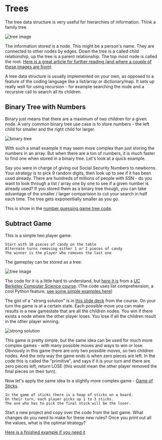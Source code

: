 # Trees

The tree data structure is very useful for hierarchies of information. Think a family tree. 

![tree image](https://cdn-media-1.freecodecamp.org/images/1*V_EUgNXVc8Wy9H1-JoqT3g.jpeg)

The information stored is a node. This might be a person's name. They are connected to other nodes by edges. Down the tree is a called child relationship, up the tree is a parent relationship. The top most node is called the root. [Here is a great article for further reading (and where a couple of these images are from)](https://www.freecodecamp.org/news/all-you-need-to-know-about-tree-data-structures-bceacb85490c/)

A tree data structure is usually implemented on your own, as opposed to a feature of the coding language like a list/array or dictionary/map. It sets up really well for using recursion - for example searching the node and a recursive call to search all its children.


## Binary Tree with Numbers

Binary just means that there are a maximum of two children for a given node. A very common binary tree use case is to store numbers - the left child for smaller and the right child for larger.

![binary tree](https://cdn-media-1.freecodecamp.org/images/1*ofbwuz4inpf2OlB-l9gtHw.jpeg)

With such a small example it may seem more complex than just storing the numbers in an array. But when there are a ton of numbers, it is much faster to find one when stored in a binary tree. Let's look at a quick example.

Say you were in charge of giving out Social Security Numbers to newborns. Your strategy is to pick 9 random digits, then look up to see if it has been used already. There are hundreds of millions of people with SSN - do you want to look through a list / array one by one to see if a given number is already used? If you stored them as a binary tree though, you can take advantage of the smaller / larger comparision to cut your search in half each time. The tree gets exponentially smaller as you go.

This is show in the [number guessing game tree code](https://trinket.io/library/trinkets/4b175d57d7). 



## Subtract Game

This is a simple two player game:
```
Start with 10 pieces of candy on the table
Alternate turns removing either 1 or 2 pieces of candy
The winner is the player who removes the last one
```

The gameplay can be stored as a tree: 

![tree image](https://user-images.githubusercontent.com/1643783/86969814-38d94280-c123-11ea-8f37-008429b77166.png)

The code for it is a little hard to understand, but [here it is](https://trinket.io/library/trinkets/f99f83edff) from a [UC Berkeley Computer Science course](https://drive.google.com/drive/folders/1JDzC1WS13oQlsgLhUznfk-U-65GiZ8rK). (The code uses list comprehension, a cool Python feature, [see some simple examples here](https://trinket.io/library/trinkets/74cd81d38a))

The gist of a "strong solution" is in [this slide deck](https://drive.google.com/file/d/1nQY67Q1S3jXWGzR8sNrKNdDoe45tMiml/view) from the course. On your turn the game is at a certain state. Each possible move you can make results in a new gamestate that are all the children nodes. You win if there exists a node where the other player loses. You lose if all the children result in the other player winning. 

![strong solution](https://user-images.githubusercontent.com/1643783/86971445-0a109b80-c126-11ea-9f34-447c3c16b8a5.png)

This game is pretty simple, but the same idea can be used for much more complex games - with many possible moves and ways to win or lose. Obviously in this game there are only two possible moves, so two children nodes. And the only way the game ends is when zero pieces are left. In the code this is called the "primitive", and says if it is your turn and there are zero pieces left, return LOSE (this would mean the other player removed the final pieces on their turn).

Now let's apply the same idea to a slightly more complex game - [Game of Sticks](http://nifty.stanford.edu/2014/laaksonen-vihavainen-game-of-sticks/handout.html).

```
In the game of sticks there is a heap of sticks on a board. 
On their turn, each player picks up 1 to 3 sticks. 
The one who has to pick the final stick will be the loser.
```

Start a new project and copy over the code from the last game. What changes do you need to make for these new rules? Once you print out all the values, what is the optimal strategy?

[Here is a finished example if you need it](https://trinket.io/library/trinkets/f9a1a79b38)

